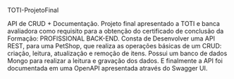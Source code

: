 TOTI-ProjetoFinal

API de CRUD + Documentação. Projeto final apresentado a TOTI e banca avaliadora como requisito para a obtenção do certificado de conclusão da Formação: PROFISSIONAL BACK-END. Consta de Desenvolver uma API REST, para uma PetShop, que realiza as operações básicas de um CRUD: criação, leitura, atualização e remoção de itens. Possui um banco de dados Mongo para realizar a leitura e gravação dos dados. E finalmente a API foi documentada em uma OpenAPI apresentada através do Swagger UI.
